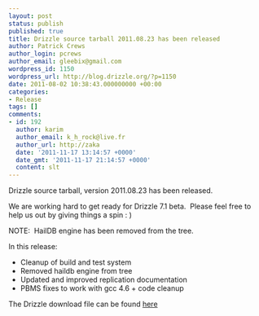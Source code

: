 ```yaml
---
layout: post
status: publish
published: true
title: Drizzle source tarball 2011.08.23 has been released
author: Patrick Crews
author_login: pcrews
author_email: gleebix@gmail.com
wordpress_id: 1150
wordpress_url: http://blog.drizzle.org/?p=1150
date: 2011-08-02 10:38:43.000000000 +00:00
categories:
- Release
tags: []
comments:
- id: 192
  author: karim
  author_email: k_h_rock@live.fr
  author_url: http://zaka
  date: '2011-11-17 13:14:57 +0000'
  date_gmt: '2011-11-17 21:14:57 +0000'
  content: slt
---
```

Drizzle source tarball, version 2011.08.23 has been released.

We are working hard to get ready for Drizzle 7.1 beta.  Please feel free to help us out by giving things a spin : )

NOTE:  HailDB engine has been removed from the tree.

In this release:
<ul>
	<li>Cleanup of build and test system</li>
	<li>Removed haildb engine from tree</li>
	<li>Updated and improved replication documentation</li>
	<li>PBMS fixes to work with gcc 4.6 + code cleanup</li>
</ul>
The Drizzle download file can be found <a href="https://launchpad.net/drizzle/fremont/2011-08-01">here</a>
